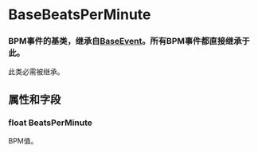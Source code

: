 # BaseBeatsPerMinute    




### BPM事件的基类，继承自[BaseEvent](BaseEvent.md)。所有BPM事件都直接继承于此。    
此类必需被继承。    
  


## 属性和字段  
  




### float BeatsPerMinute  
BPM值。  